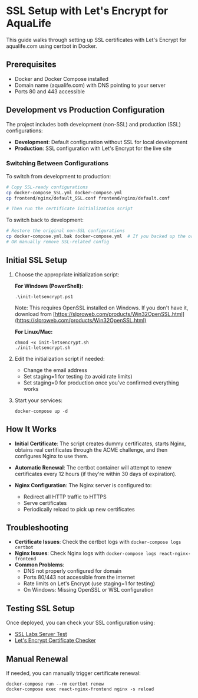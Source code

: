 # SSL Setup with Let's Encrypt for AquaLife

This guide walks through setting up SSL certificates with Let's Encrypt for aqualife.com using certbot in Docker.

## Prerequisites

- Docker and Docker Compose installed
- Domain name (aqualife.com) with DNS pointing to your server
- Ports 80 and 443 accessible

## Development vs Production Configuration

The project includes both development (non-SSL) and production (SSL) configurations:

- **Development**: Default configuration without SSL for local development
- **Production**: SSL configuration with Let's Encrypt for the live site

### Switching Between Configurations

To switch from development to production:

```bash
# Copy SSL-ready configurations 
cp docker-compose_SSL.yml docker-compose.yml
cp frontend/nginx/default_SSL.conf frontend/nginx/default.conf

# Then run the certificate initialization script
```

To switch back to development:

```bash
# Restore the original non-SSL configurations
cp docker-compose.yml.bak docker-compose.yml  # If you backed up the original
# OR manually remove SSL-related config
```

## Initial SSL Setup

1. Choose the appropriate initialization script:

   **For Windows (PowerShell):**
   ```
   .\init-letsencrypt.ps1
   ```
   Note: This requires OpenSSL installed on Windows. If you don't have it, download from [https://slproweb.com/products/Win32OpenSSL.html](https://slproweb.com/products/Win32OpenSSL.html)

   **For Linux/Mac:**
   ```
   chmod +x init-letsencrypt.sh
   ./init-letsencrypt.sh
   ```

2. Edit the initialization script if needed:
   - Change the email address
   - Set staging=1 for testing (to avoid rate limits)
   - Set staging=0 for production once you've confirmed everything works

3. Start your services:
   ```
   docker-compose up -d
   ```

## How It Works

- **Initial Certificate**: The script creates dummy certificates, starts Nginx, obtains real certificates through the ACME challenge, and then configures Nginx to use them.
  
- **Automatic Renewal**: The certbot container will attempt to renew certificates every 12 hours (if they're within 30 days of expiration).

- **Nginx Configuration**: The Nginx server is configured to:
  - Redirect all HTTP traffic to HTTPS
  - Serve certificates
  - Periodically reload to pick up new certificates

## Troubleshooting

- **Certificate Issues**: Check the certbot logs with `docker-compose logs certbot`
- **Nginx Issues**: Check Nginx logs with `docker-compose logs react-nginx-frontend`
- **Common Problems**:
  - DNS not properly configured for domain
  - Ports 80/443 not accessible from the internet
  - Rate limits on Let's Encrypt (use staging=1 for testing)
  - On Windows: Missing OpenSSL or WSL configuration

## Testing SSL Setup

Once deployed, you can check your SSL configuration using:
- [SSL Labs Server Test](https://www.ssllabs.com/ssltest/)
- [Let's Encrypt Certificate Checker](https://check-your-website.server-daten.de/)

## Manual Renewal

If needed, you can manually trigger certificate renewal:
```
docker-compose run --rm certbot renew
docker-compose exec react-nginx-frontend nginx -s reload
``` 